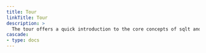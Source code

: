 ```yaml
---
title: Tour
linkTitle: Tour
description: >
  The tour offers a quick introduction to the core concepts of sqlt and demonstrates how to use it across various scenarios.
cascade:
- type: docs
---
```

